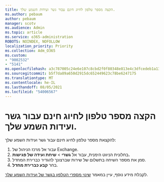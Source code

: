 ```yaml
---
title: הקצה מספר טלפון לחיוג חינם עבור גשר ועידות השמע שלך.
ms.author: pebaum
author: pebaum
manager: scotv
ms.audience: Admin
ms.topic: article
ms.service: o365-administration
ROBOTS: NOINDEX, NOFOLLOW
localization_priority: Priority
ms.collection: Adm_O365
ms.custom:
- "9002532"
- "5141"
ms.openlocfilehash: a3c787005c24e6e107c8cbd2f0f80348e813e4c3dfcedeb1a132b798b1ef12bc
ms.sourcegitcommit: b5f7da89a650d2915dc652449623c78be6247175
ms.translationtype: MT
ms.contentlocale: he-IL
ms.lasthandoff: 08/05/2021
ms.locfileid: "54006567"
---
```

# <a name="assign-a-toll-free-number-to-your-audio-conferencing-bridge"></a>הקצה מספר טלפון לחיוג חינם עבור גשר ועידות השמע שלך.

להקצאת מספר טלפון לחיוג חינם עבור גשר ועידות השמע שלך:

1. עבור אל מרכז הניהול של Exchange.
1. בחלונית הניווט הימנית, עבור אל **גשרי**  >  **שיחת ועידה של פגישות.**
1. סמן את מספר השיחה בתשלום של שירות שברצונך להגדיר כברירת המחדל.
1. בחר **קבע כברירת מחדל**.

לקבלת מידע נוסף, עיין במאמר [שינוי מספרי הטלפון בגשר של ועידות השמע שלך](/MicrosoftTeams/change-the-phone-numbers-on-your-audio-conferencing-bridge).

